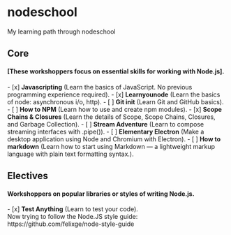 # nodeschool
My learning path through nodeschool

<h2>Core</h2>
<h4>[These workshoppers focus on essential skills for working with Node.js].</h4>
- [x] <b>Javascripting</b> (Learn the basics of JavaScript. No previous programming experience required).
- [x] <b>Learnyounode</b> (Learn the basics of node: asynchronous i/o, http).
- [ ] <b>Git init</b> (Learn Git and GitHub basics).
- [ ] <b>How to NPM</b> (Learn how to use and create npm modules).
- [x] <b>Scope Chains & Closures</b> (Learn the details of Scope, Scope Chains, Closures, and Garbage Collection).
- [ ] <b>Stream Adventure</b> (Learn to compose streaming interfaces with .pipe()).
- [ ] <b>Elementary Electron</b> (Make a desktop application using Node and Chromium with Electron).
- [ ] <b>How to markdown</b> (Learn how to start using Markdown — a lightweight markup language with plain text formatting syntax.).

<h2>Electives</h2>
<h4>Workshoppers on popular libraries or styles of writing Node.js.</h4>
- [x] <b>Test Anything</b> (Learn to test your code).
<br>Now trying to follow the Node.JS style guide: https://github.com/felixge/node-style-guide
